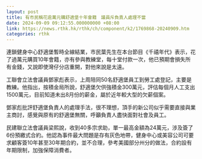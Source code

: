 ```yaml
---
layout: post
title: 有市民稱花逾萬元購舒適堡十年會籍　議員斥負責人處理不當
date: 2024-09-09 09:12:55.000000000 +08:00
link: https://news.rthk.hk/rthk/ch/component/k2/1769868-20240909.htm
categories: rthk
---
```


連鎖健身中心舒適堡暫時全線結業，市民葉先生在本台節目《千禧年代》表示，花了過萬元購買10年會籍，亦有參與教練堂，每十堂付款一次，他已預期會損失所有金錢，又說即使灣仔分店重開，對他來說是太遠。

工聯會立法會議員鄧家彪表示，上周陪同50名舒適堡員工到勞工處登記，主要是教練。他指出，按積金局所說，舒適堡欠供強積金300萬元，評估每個月人工支出1500萬元，目前知道未出8月份的薪金，屬於近年較大型的欠薪個案。

鄧家彪批評舒適堡負責人的處理手法，很不理想，頂手的新公司似乎需要直接與業主商討，感覺與原有的舒適堡無關，呼籲負責人盡快面對社會及員工。

民建聯立法會議員梁熙說，收到40多宗求助，單一最高金額為24萬元，涉及簽了6份預繳式合約。他認為事件最大問題是存有灰色地帶，健身中心或美容公司可要求顧客簽10年甚至30年期合約，並不合理，參考美國部分州分的做法，合約設有年期限制，加強保障消費者。
